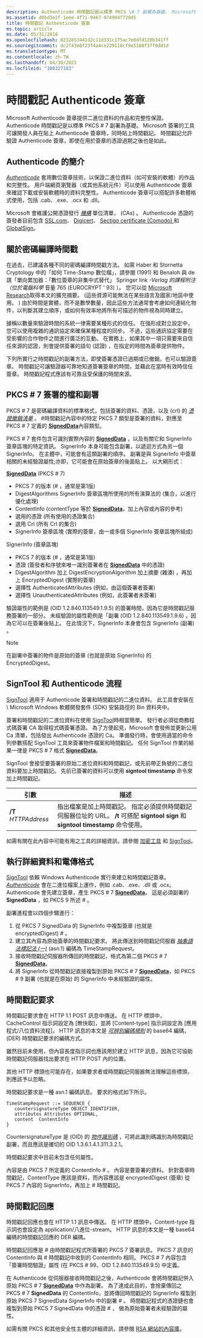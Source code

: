 ```yaml
---
description: Authenticode 時間戳記是以標準 PKCS \# 7 副署為基礎。 Microsoft 簽署的工具可讓開發人員在貼上 Authenticode 簽章時，同時貼上時間戳記。
ms.assetid: d0bd3e2f-1eee-4f71-9467-974994f720d5
title: 時間戳記 Authenticode 簽章
ms.topic: article
ms.date: 05/31/2018
ms.openlocfilehash: 0232853441d2c11d331c175ac7e8dfd120b341ff
ms.sourcegitcommit: dc2f43e0f23f4a4ce239118cf9a5180f3ff0dd1d
ms.translationtype: MT
ms.contentlocale: zh-TW
ms.lasthandoff: 04/30/2021
ms.locfileid: "108327183"
---
```

# <a name="time-stamping-authenticode-signatures"></a>時間戳記 Authenticode 簽章

Microsoft Authenticode 簽章提供二進位資料的作品和完整性保證。 Authenticode 時間戳記是以標準 PKCS \# 7 副署為基礎。 Microsoft 簽署的工具可讓開發人員在貼上 Authenticode 簽章時，同時貼上時間戳記。 時間戳記允許驗證 Authenticode 簽章，即使在用於簽章的憑證過期之後也是如此。

## <a name="a-brief-introduction-to-authenticode"></a>Authenticode 的簡介

[*Authenticode*](../secgloss/a-gly.md) 套用數位簽章技術，以保證二進位資料（如可安裝的軟體）的作品和完整性。 用戶端網頁瀏覽器（或其他系統元件）可以使用 Authenticode 簽章來確認下載或安裝軟體時的資料完整性。 Authenticode 簽章可以搭配許多軟體格式使用，包括 .cab、.exe、.ocx 和 .dll。

Microsoft 會維護公開憑證發行 [*機構*](/security/trusted-root/participants-list) 單位清單， (CAs) 。 Authenticode 憑證的簽發者目前包含 [SSL.com](https://www.ssl.com/)、 [Digicert](https://www.digicert.com/)、 [Sectigo certificate (Comodo) ](https://www.sectigo.com/)和 [GlobalSign](https://www.globalsign.com/)。

## <a name="about-cryptographic-time-stamping"></a>關於密碼編譯時間戳

在過去，已建議各種不同的密碼編譯時間戳方法。 如需 Haber 和 Stornetta Cryptology 中的「如何 Time-Stamp 數位檔」，請參閱 (1991) 和 Benaloh 與 de 請「單向累加器：「數位簽章的非集中式替代」 Springer link *-Verlag 的課程附注（位於電腦科學* 音量 765 (EUROCRYPT ' 93) ）。 您可以從 [Microsoft Research](https://research.microsoft.com/research/pubs/view.aspx?id=233&type=Publication&0sr=a)取得本文的擴充摘要。  (這些資源可能無法在某些語言及國家/地區中使用。 ) 由於時間是實體，而不是數學數量，因此這些方法通常會考慮如何連結化物件，以判斷其建立順序，或如何有效率地將所有可描述的物件視為同時建立。

據稱以數量來驗證時間的系統一律需要某種形式的信任。 在強形成對立設定中，您可以使用複雜的通訊協定來確保某種程度的同步。 不過，這些通訊協定需要在受影響的合作物件之間進行廣泛的互動。 在實務上，如果其中一項只需要來自信任來源的認證，則會提供簽署的語句 (認證) ，在指定的時間為簽章提供物件。

下列所實行之時間戳記的副署方法，即使簽署憑證已過期或已撤銷，也可以驗證簽章。 時間戳記可讓驗證器可靠地知道簽署簽章的時間，並藉此在當時有效時信任簽章。 時間戳記程式應該有可靠且受保護的時間來源。

## <a name="pkcs-7-signed-documents-and-countersignatures"></a>PKCS \# 7 簽署的檔和副署

PKCS \# 7 是密碼編譯資料的標準格式，包括簽署的資料、憑證，以及 (crl) 的 [*憑證撤銷清單*](../secgloss/c-gly.md) 。 \#時間戳記內容中的特定 PKCS 7 類型是簽署的資料，對應至 PKCS \# 7 定義的 [**SignedData**](signeddata.md)內容類型。

PKCS \# 7 套件包含可識別實際內容的 [**SignedData**](signeddata.md) ，以及有關它和 SignerInfo 簽章區塊的特定資訊。 SignerInfo 本身可能包含副署，以遞迴方式為另一個 SignerInfo。 在主體中，可能會有這類副署的順序。 副署是與 SignerInfo 中簽章相關的未經驗證屬性;亦即，它可能會在原始簽章的後面貼上。 以大綱形式：

[**SignedData**](signeddata.md) (PKCS \# 7) 

-   PKCS 7 的版本 (\# ，通常是第1版) 
-   DigestAlgorithms SignerInfo 簽章區塊所使用的所有演算法的 (集合，以進行優化處理) 
-   ContentInfo (contentType 等於 [**SignedData**](signeddata.md)，加上內容或內容的參考) 
-   選用的憑證 (所有使用的憑證集合) 
-   選用 Crl (所有 Crl 的集合) 
-   SignerInfo 簽章區塊 (實際的簽章，由一或多個 SignerInfo 簽章區塊所組成) 

SignerInfo (簽章區塊) 

-   PKCS 7 的版本 (\# ，通常是第1版) 
-   憑證 (簽發者和序號來唯一識別簽署者在 [**SignedData**](signeddata.md) 中的憑證) 
-   DigestAlgorithm 加上 DigestEncryptionAlgorithm 加上摘要 (雜湊) ，再加上 EncryptedDigest (實際的簽章) 
-   選擇性 AuthenticatedAttributes (例如，由這個簽署者簽署) 
-   選擇性 UnauthenticatedAttributes (例如，此簽署者未簽署) 

驗證屬性的範例是 (OID 1.2.840.113549.1.9.5) 的簽署時間，因為它是時間戳記服務簽署的一部分。 未經驗證的屬性範例是「副署 (OID 1.2.840.113549.1.9.6) ，因為它可以在簽署後貼上。 在此情況下，SignerInfo 本身會包含 SignerInfo (副署) 。

> [!Note]  
> 在副署中簽署的物件是原始的簽章 (也就是原始 SignerInfo) 的 EncryptedDigest。

 

## <a name="signtool-and-the-authenticode-process"></a>SignTool 和 Authenticode 流程

[SignTool](signtool.md) 適用于 Authenticode 簽署和時間戳記的二進位資料。 此工具會安裝在 \\ Microsoft Windows 軟體開發套件 (SDK) 安裝路徑的 Bin 資料夾中。

簽署和時間戳記的二進位資料在使用 [SignTool](signtool.md)時相當簡單。 發行者必須從商務程式碼簽署 CA 取得程式碼簽署憑證。 為了方便起見，Microsoft 會發佈並更新公用 Ca 清單，包括發出 Authenticode 憑證的 Ca。 準備發行時，會使用適當的命令列參數搭配 SignTool 工具來簽署物件檔案和時間戳記。 任何 SignTool 作業的結果一律是 PKCS \# 7 格式 [**SignedData**](signeddata.md)。

SignTool 會接受要簽署的原始二進位資料和時間戳記，或先前帶正負號的二進位資料要加上時間戳記。 先前已簽署的資料可以使用 **signtool timestamp** 命令來加上時間戳記。



| 引數             | 描述                                                                                                                                                                                                    |
|----------------------|----------------------------------------------------------------------------------------------------------------------------------------------------------------------------------------------------------------|
| **/T** *HTTPAddress* | 指出檔案是加上時間戳記。 指定必須提供時間戳記伺服器位址的 URL。 **/t** 可搭配 **signtool sign** 和 **signtool timestamp** 命令使用。 |



 

如需有關在此內容中可能有用之工具的詳細資訊，請參閱 [加密工具](cryptography-tools.md) 和 [SignTool](signtool.md)。

## <a name="implementation-details-and-wire-format"></a>執行詳細資料和電傳格式

[SignTool](signtool.md) 依賴 Windows Authenticode 實行來建立和時間戳記簽章。 [*Authenticode*](../secgloss/a-gly.md) 會在二進位檔案上運作，例如 .cab、.exe、.dll 或 .ocx。 Authenticode 會先建立簽章，產生 PKCS \# 7 [**SignedData**](signeddata.md)。 這是必須副署的 **SignedData** ，如 PKCS 9 所述 \# 。

副署進程會以四個步驟進行：

1.  從 PKCS 7 SignedData 的 SignerInfo 中複製簽章 (也就是 encryptedDigest) \# 。 [](signeddata.md)
2.  建立其內容為原始簽章的時間戳記要求。 將此傳送到時間戳記伺服器 [*抽象語法標記法 (一)*](../secgloss/a-gly.md) (asn.1) 編碼為 TimeStampRequest。
3.  接收時間戳記伺服器所傳回的時間戳記，格式為第二個 PKCS \# 7 [**SignedData**](signeddata.md)。
4.  將 SignerInfo 從時間戳記直接複製到原始 PKCS \# 7 [**SignedData**](signeddata.md)，如 PKCS \# 9 副署 (也就是在原始) 的 SignerInfo 中未經驗證的屬性。

## <a name="time-stamp-request"></a>時間戳記要求

時間戳記要求會在 HTTP 1.1 POST 訊息中傳送。 在 HTTP 標頭中，CacheControl 指示詞設定為 [無快取]，並將 [Content-type] 指示詞設定為 [應用程式/八位資料流程]。 HTTP 訊息的本文是 [*可辨別編碼規則*](../secgloss/d-gly.md) 的 base64 編碼， (DER) 時間戳記要求的編碼方式。

雖然目前未使用，但內容長度指示詞也應該用於建立 HTTP 訊息，因為它可協助時間戳記伺服器找出要求在 HTTP POST 內的位置。

其他 HTTP 標頭也可能存在，如果要求者或時間戳記伺服器無法理解這些標頭，則應該予以忽略。

時間戳記要求是一種 asn.1 編碼訊息。 要求的格式如下所示。

``` syntax
TimeStampRequest ::= SEQUENCE {
   countersignatureType OBJECT IDENTIFIER,
   attributes Attributes OPTIONAL, 
   content  ContentInfo
}
```

CountersignatureType 是 (OID) 的 [*物件識別碼*](../secgloss/o-gly.md) ，可將此識別碼識別為時間戳記副署，而且應該是確切的 OID 1.3.6.1.4.1.311.3.2.1。

時間戳記要求中目前未包含任何屬性。

內容是由 PKCS 7 所定義的 ContentInfo \# 。 內容是要簽署的資料。 針對簽章時間戳記，ContentType 應該是資料，而內容應該是 encryptedDigest (簽章) 從 PKCS 7 內容的 SignerInfo，再加上 \# 時間戳記。

## <a name="time-stamp-response"></a>時間戳記回應

時間戳記回應也會在 HTTP 1.1 訊息中傳送。 在 HTTP 標頭中，Content-type 指示詞也會設定為 application/八進位-stream。 HTTP 訊息的本文是一種 base64 編碼的時間戳記回應的 DER 編碼。

時間戳記回應是 \# 由時間戳記程式所簽署的 PKCS 7 簽署訊息。 PKCS 7 訊息的 ContentInfo 與 \# 時間戳記中收到的 ContentInfo 相同。 PKCS \# 7 內容包含「簽署時間驗證」屬性 (在 PKCS \# 99、OID 1.2.840.113549.9.5) 中定義。

在 Authenticode 從伺服器接收時間戳記之後，Authenticode 會將時間戳記併入原始 PKCS \# 7 [**SignedData**](signeddata.md) 中作為副署。 為了達成此目的，會捨棄傳回之 PKCS \# 7 **SignedData** 的 ContentInfo，並將傳回時間戳記的 SignerInfo 複製到原始 PKCS 7 SignedData SignerInfo 中的副署 \# 。  時間戳記程式的憑證鏈也會複製到原始 PKCS 7 SignedData 中的憑證 \# ， 做為原始簽署者未經驗證的屬性。

如需有關 PKCS 和其他安全性主體的詳細資訊，請參閱 [RSA 網站的內容庫](https://www.rsa.com/content_library.aspx)。

 

 

